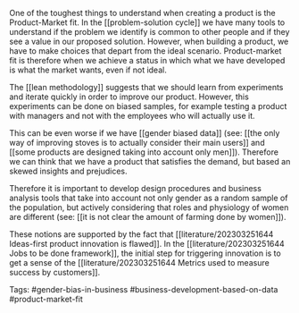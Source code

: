 One of the toughest things to understand when creating a product is the Product-Market fit. In the [[problem-solution cycle]] we have many tools to understand if the problem we identify is common to other people and if they see a value in our proposed solution. However, when building a product, we have to make choices that depart from the ideal scenario. Product-market fit is therefore when we achieve a status in which what we have developed is what the market wants, even if not ideal. 

The [[lean methodology]] suggests that we should learn from experiments and iterate quickly in order to improve our product. However, this experiments can be done on biased samples, for example testing a product with managers and not with the employees who will actually use it. 

This can be even worse if we have [[gender biased data]] (see: [[the only way of improving stoves is to actually consider their main users]] and [[some products are designed taking into account only men]]). Therefore we can think that we have a product that satisfies the demand, but based an skewed insights and prejudices. 

Therefore it is important to develop design procedures and business analysis tools that take into account not only gender as a random sample of the population, but actively considering that roles and physiology of women are different (see: [[it is not clear the amount of farming done by women]]).

These notions are supported by the fact that [[literature/202303251644 Ideas-first product innovation is flawed]]. In the [[literature/202303251644 Jobs to be done framework]], the initial step for triggering innovation is to get a sense of the [[literature/202303251644 Metrics used to measure success by customers]]. 

Tags: #gender-bias-in-business #business-development-based-on-data #product-market-fit 